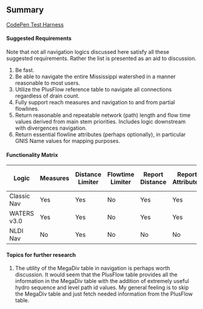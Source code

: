 ## Summary

[CodePen Test Harness](https://codepen.io/pauldzy/pen/bOabaj)

#### Suggested Requirements

Note that not all navigation logics discussed here satisfy all these suggested requirements.  Rather the list is presented as an aid to discussion.

1) Be fast.
2) Be able to navigate the entire Mississippi watershed in a manner reasonable to most users.
3) Utilize the PlusFlow reference table to navigate all connections regardless of drain count.
4) Fully support reach measures and navigation to and from partial flowlines.
5) Return reasonable and repeatable network (path) length and flow time values derived from main stem priorities.  Includes logic downstream with divergences navigation.
6) Return essential flowline attributes (perhaps optionally), in particular GNIS Name values for mapping purposes.

#### Functionality Matrix

| Logic         | Measures | Distance<br/>Limiter | Flowtime<br/>Limiter | Report<br/>Distance | Report<br/>Attributes | Use PlusFlow<br/>Connections |
| ------------- | -------- |----------|----------|----------|------------|--------------|
| Classic Nav   | Yes      | Yes      | No       | Yes      | Yes        | Yes          |
| WATERS v3.0   | Yes      | Yes      | No       | Yes      | Yes        | Yes          |
| NLDI Nav      | No       | Yes      | No       | No       | No         | No           |

#### Topics for further research

1) The utility of the MegaDiv table in navigation is perhaps worth discussion.  It would seem that the PlusFlow table provides all the information in the MegaDiv table with the addition of extremely useful hydro sequence and level path id values.  My general feeling is to skip the MegaDiv table and just fetch needed information from the PlusFlow table.  
